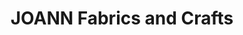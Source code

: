 ---
title: "JOANN Fabrics and Crafts"
url: /boulevard-plaza/joann-fabrics-and-crafts/
shop: craft
---
